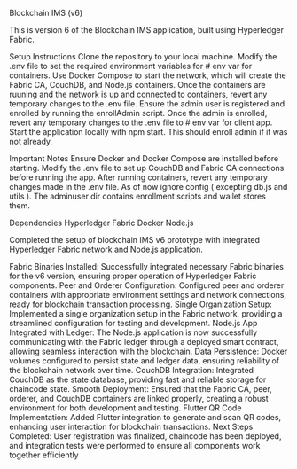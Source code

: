 Blockchain IMS (v6)

This is version 6 of the Blockchain IMS application, built using Hyperledger Fabric.

Setup Instructions
Clone the repository to your local machine.
Modify the .env file to set the required environment variables for # env var for containers.
Use Docker Compose to start the network, which will create the Fabric CA, CouchDB, and Node.js containers.
Once the containers are ruuning and the network is up and connected to containers, revert any temporary changes to the .env file.
Ensure the admin user is registered and enrolled by running the enrollAdmin script.
Once the admin is enrolled, revert any temporary changes to the .env file to # env var for client app.
Start the application locally with npm start. This should enroll admin if it was not already.

Important Notes
Ensure Docker and Docker Compose are installed before starting.
Modify the .env file to set up CouchDB and Fabric CA connections before running the app.
After running containers, revert any temporary changes made in the .env file.
As of now ignore config ( excepting db.js and utils ).
The adminuser dir contains enrollment scripts and wallet stores them.

Dependencies
Hyperledger Fabric
Docker
Node.js

Completed the setup of blockchain IMS v6 prototype with integrated Hyperledger Fabric network and Node.js application.

Fabric Binaries Installed: Successfully integrated necessary Fabric binaries for the v6 version, ensuring proper operation of Hyperledger Fabric components.
Peer and Orderer Configuration: Configured peer and orderer containers with appropriate environment settings and network connections, ready for blockchain transaction processing.
Single Organization Setup: Implemented a single organization setup in the Fabric network, providing a streamlined configuration for testing and development.
Node.js App Integrated with Ledger: The Node.js application is now successfully communicating with the Fabric ledger through a deployed smart contract, allowing seamless interaction with the blockchain.
Data Persistence: Docker volumes configured to persist state and ledger data, ensuring reliability of the blockchain network over time.
CouchDB Integration: Integrated CouchDB as the state database, providing fast and reliable storage for chaincode state.
Smooth Deployment: Ensured that the Fabric CA, peer, orderer, and CouchDB containers are linked properly, creating a robust environment for both development and testing.
Flutter QR Code Implementation: Added Flutter integration to generate and scan QR codes, enhancing user interaction for blockchain transactions.
Next Steps Completed: User registration was finalized, chaincode has been deployed, and integration tests were performed to ensure all components work together efficiently